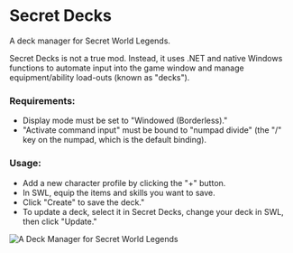 # Secret Decks
A deck manager for Secret World Legends.

Secret Decks is not a true mod.  Instead, it uses .NET and native Windows functions to automate input into the game window and manage equipment/ability load-outs (known as "decks").

### Requirements:
* Display mode must be set to "Windowed (Borderless)."
* "Activate command input" must be bound to "numpad divide" (the "/" key on the numpad, which is the default binding).

### Usage:
* Add a new character profile by clicking the "+" button.
* In SWL, equip the items and skills you want to save.
* Click "Create" to save the deck."
* To update a deck, select it in Secret Decks, change your deck in SWL, then click "Update."

![A Deck Manager for Secret World Legends](https://translucency.azurewebsites.net/Images/Screenshots/Secret_Decks.png)
